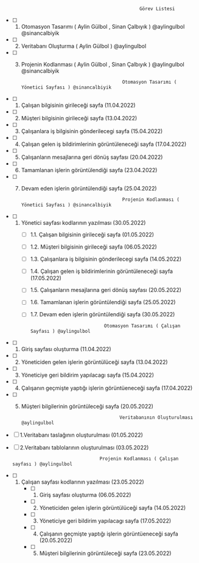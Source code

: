                                                       Görev Listesi
                                  
- [ ] 1. Otomasyon Tasarımı   ( Aylin Gülbol , Sinan Çalbıyık )  @aylingulbol @sinancalbiyik
- [ ] 2. Veritabanı Oluşturma ( Aylin Gülbol ) @aylingulbol
- [ ] 3. Projenin Kodlanması  ( Aylin Gülbol , Sinan Çalbıyık )  @aylingulbol @sinancalbiyik
                                   
                                   
                                   
                                              Otomasyon Tasarımı ( Yönetici Sayfası ) @sinancalbiyik
                                           
 - [ ] 1. Çalışan bilgisinin girileceği sayfa (11.04.2022)
 - [ ] 2. Müşteri bilgisinin girileceği sayfa (13.04.2022)
 - [ ] 3. Çalışanlara iş bilgisinin gönderilecegi sayfa (15.04.2022)
 - [ ] 4. Çalışan gelen iş bildirimlerinin görüntüleneceği sayfa (17.04.2022)
 - [ ] 5. Çalışanların mesajlarına geri dönüş sayfası (20.04.2022)
 - [ ] 6. Tamamlanan işlerin görüntülendiği sayfa (23.04.2022)
 - [ ] 7. Devam eden işlerin görüntülendiği sayfa (25.04.2022)
 
 
                                               Projenin Kodlanması ( Yönetici Sayfası ) @sinancalbiyik
                                       
 - [ ] 1. Yönetici sayfası kodlarının yazılması (30.05.2022)
      - [ ] 1.1. Çalışan bilgisinin girileceği sayfa (01.05.2022)
      - [ ] 1.2. Müşteri bilgisinin girileceği sayfa (06.05.2022)
      - [ ] 1.3. Çalışanlara iş bilgisinin gönderilecegi sayfa (14.05.2022)
      - [ ] 1.4. Çalışan gelen iş bildirimlerinin görüntüleneceği sayfa (17.05.2022)
      - [ ] 1.5. Çalışanların mesajlarına geri dönüş sayfası (20.05.2022)
      - [ ] 1.6. Tamamlanan işlerin görüntülendiği sayfa (25.05.2022)
      - [ ] 1.7. Devam eden işlerin görüntülendiği sayfa (30.05.2022) 
    
    
                                       Otomasyon Tasarımı ( Çalışan Sayfası ) @aylingulbol
                                           
- [ ] 1. Giriş sayfası oluşturma (11.04.2022)
- [ ] 2. Yöneticiden gelen işlerin görüntülüceği sayfa (13.04.2022)
- [ ] 3. Yöneticiye geri bildirim yapılacagı sayfa (15.04.2022)
- [ ] 4. Çalışanın geçmişte yaptığı işlerin görüntüeneceği sayfa (17.04.2022)
- [ ] 5. Müşteri bilgilerinin görüntüleceği sayfa (20.05.2022)
 
                                             Veritabanının Oluşturulması @aylingulbol
 
 - [ ] 1.Veritabanı taslağının oluşturulması (01.05.2022)
 - [ ] 2.Veritabanı tablolarının oluşturulması (03.05.2022)
 
                                       Projenin Kodlanması ( Çalışan sayfası ) @aylingulbol
                                       
 - [ ] 1. Çalışan sayfası kodlarının yazılması (23.05.2022)
      - [ ] 1. Giriş sayfası oluşturma (06.05.2022)
      - [ ] 2. Yöneticiden gelen işlerin görüntülüceği sayfa (14.05.2022)
      - [ ] 3. Yöneticiye geri bildirim yapılacagı sayfa (17.05.2022)
      - [ ] 4. Çalışanın geçmişte yaptığı işlerin görüntüeneceği sayfa (20.05.2022)
      - [ ] 5. Müşteri bilgilerinin görüntüleceği sayfa (23.05.2022)

